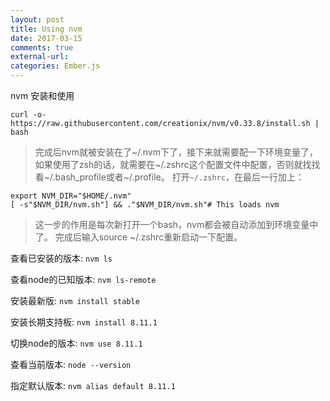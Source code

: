 ```yaml
---
layout: post
title: Using nvm
date: 2017-03-15
comments: true
external-url:
categories: Ember.js
---
```


 nvm 安装和使用

`curl -o- https://raw.githubusercontent.com/creationix/nvm/v0.33.8/install.sh | bash`
<br>


>完成后nvm就被安装在了~/.nvm下了，接下来就需要配一下环境变量了，如果使用了zsh的话，就需要在~/.zshrc这个配置文件中配置，否则就找找看~/.bash_profile或者~/.profile。
打开`~/.zshrc`，在最后一行加上：

```
export NVM_DIR="$HOME/.nvm"
[ -s"$NVM_DIR/nvm.sh"] && ."$NVM_DIR/nvm.sh"# This loads nvm
```
>这一步的作用是每次新打开一个bash，nvm都会被自动添加到环境变量中了。
完成后输入source ~/.zshrc重新启动一下配置。



查看已安装的版本:
`nvm ls`

查看node的已知版本:
`nvm ls-remote`

安装最新版:
`nvm install stable`

安装长期支持板:
`nvm install 8.11.1`

切换node的版本:
`nvm use 8.11.1`

查看当前版本:
`node --version`

指定默认版本:
`nvm alias default 8.11.1`


